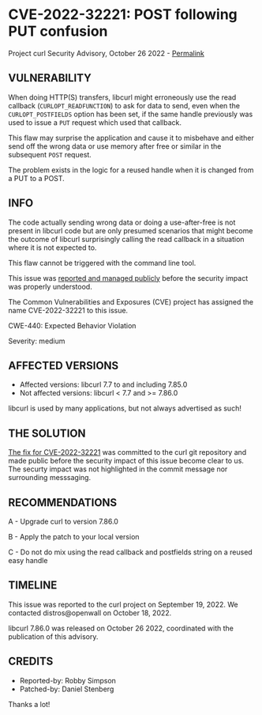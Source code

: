 CVE-2022-32221: POST following PUT confusion
============================================

Project curl Security Advisory, October 26 2022 -
[Permalink](https://curl.se/docs/CVE-2022-32221.html)

VULNERABILITY
-------------

When doing HTTP(S) transfers, libcurl might erroneously use the read callback
(`CURLOPT_READFUNCTION`) to ask for data to send, even when the
`CURLOPT_POSTFIELDS` option has been set, if the same handle previously was
used to issue a `PUT` request which used that callback.

This flaw may surprise the application and cause it to misbehave and either
send off the wrong data or use memory after free or similar in the subsequent
`POST` request.

The problem exists in the logic for a reused handle when it is changed from a
PUT to a POST.

INFO
----

The code actually sending wrong data or doing a use-after-free is not present
in libcurl code but are only presumed scenarios that might become the outcome
of libcurl surprisingly calling the read callback in a situation where it is
not expected to.

This flaw cannot be triggered with the command line tool.

This issue was [reported and managed
publicly](https://github.com/curl/curl/issues/9507) before the security impact
was properly understood.

The Common Vulnerabilities and Exposures (CVE) project has assigned the name
CVE-2022-32221 to this issue.

CWE-440: Expected Behavior Violation

Severity: medium

AFFECTED VERSIONS
-----------------

- Affected versions: libcurl 7.7 to and including 7.85.0
- Not affected versions: libcurl < 7.7 and >= 7.86.0

libcurl is used by many applications, but not always advertised as such!

THE SOLUTION
------------

[The fix for
CVE-2022-32221](https://github.com/curl/curl/commit/a64e3e59938abd7d6) was
committed to the curl git repository and made public before the security
impact of this issue become clear to us. The securty impact was not
highlighted in the commit message nor surrounding messsaging.

RECOMMENDATIONS
--------------

 A - Upgrade curl to version 7.86.0

 B - Apply the patch to your local version
 
 C - Do not do mix using the read callback and postfields string on a reused
     easy handle
 
TIMELINE
--------

This issue was reported to the curl project on September 19, 2022. We
contacted distros@openwall on October 18, 2022.

libcurl 7.86.0 was released on October 26 2022, coordinated with the
publication of this advisory.

CREDITS
-------

- Reported-by: Robby Simpson
- Patched-by: Daniel Stenberg

Thanks a lot!
